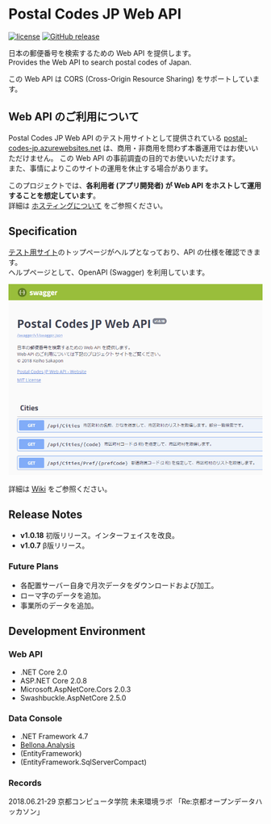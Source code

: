 # Postal Codes JP Web API
[![license](https://img.shields.io/github/license/kcg-edu-future-lab/Postal-Codes-JP.svg)](https://github.com/kcg-edu-future-lab/Postal-Codes-JP/blob/master/LICENSE)
[![GitHub release](https://img.shields.io/github/release/kcg-edu-future-lab/Postal-Codes-JP.svg)](https://github.com/kcg-edu-future-lab/Postal-Codes-JP/releases)

日本の郵便番号を検索するための Web API を提供します。  
Provides the Web API to search postal codes of Japan.

この Web API は CORS (Cross-Origin Resource Sharing) をサポートしています。

## Web API のご利用について
Postal Codes JP Web API のテスト用サイトとして提供されている [postal-codes-jp.azurewebsites.net](https://postal-codes-jp.azurewebsites.net/) は、商用・非商用を問わず本番運用ではお使いいただけません。
この Web API の事前調査の目的でお使いいただけます。  
また、事情によりこのサイトの運用を休止する場合があります。

このプロジェクトでは、**各利用者 (アプリ開発者) が Web API をホストして運用することを想定しています**。  
詳細は [ホスティングについて](docs/Hosting.md) をご参照ください。

## Specification
[テスト用サイト](https://postal-codes-jp.azurewebsites.net/)のトップページがヘルプとなっており、API の仕様を確認できます。  
ヘルプページとして、OpenAPI (Swagger) を利用しています。

[![](docs/images/Swagger-Top-v1.png)](https://postal-codes-jp.azurewebsites.net/)

詳細は [Wiki](https://github.com/kcg-edu-future-lab/Postal-Codes-JP/wiki) をご参照ください。

## Release Notes
- **v1.0.18** 初版リリース。インターフェイスを改良。
- **v1.0.7** β版リリース。

### Future Plans
- 各配置サーバー自身で月次データをダウンロードおよび加工。
- ローマ字のデータを追加。
- 事業所のデータを追加。

## Development Environment
### Web API
- .NET Core 2.0
- ASP.NET Core 2.0.8
- Microsoft.AspNetCore.Cors 2.0.3
- Swashbuckle.AspNetCore 2.5.0

### Data Console
- .NET Framework 4.7
- [Bellona.Analysis](https://github.com/sakapon/Bellona.Analysis)
- (EntityFramework)
- (EntityFramework.SqlServerCompact)

### Records
2018.06.21-29 京都コンピュータ学院 未来環境ラボ 「Re:京都オープンデータハッカソン」
